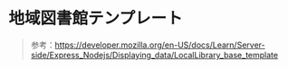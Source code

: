 # 地域図書館テンプレート

> 参考：https://developer.mozilla.org/en-US/docs/Learn/Server-side/Express_Nodejs/Displaying_data/LocalLibrary_base_template

